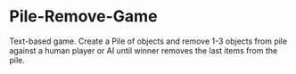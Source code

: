 # Pile-Remove-Game
Text-based game. Create a Pile of objects and remove 1-3 objects from pile against a human player or AI until winner removes the last items from the pile.
